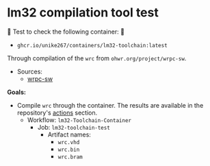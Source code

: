 # lm32 compilation tool test

🚚 Test to check the following container: 🚚

- `ghcr.io/unike267/containers/lm32-toolchain:latest` 

Through compilation of the `wrc` from `ohwr.org/project/wrpc-sw`.

- Sources: 
  - [wrpc-sw](https://ohwr.org/project/wrpc-sw)

**Goals:**

- Compile `wrc` through the container. The results are available in the repository's [actions](https://github.com/Unike267/Containers/actions) section.
    - Workflow: `lm32-Toolchain-Container` 
      - Job: `lm32-toolchain-test`
        - Artifact names:
          - `wrc.vhd` 
          - `wrc.bin` 
          - `wrc.bram` 

